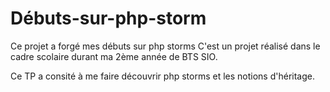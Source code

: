 # Débuts-sur-php-storm
Ce projet a forgé mes débuts sur php storms 
C'est un projet réalisé dans le cadre scolaire durant ma 2ème année de BTS SIO.

Ce TP a consité à me faire découvrir php storms et les notions d'héritage.
